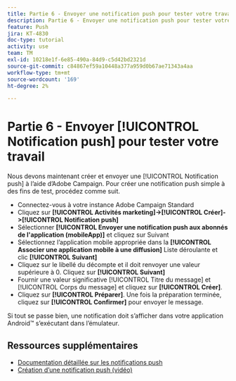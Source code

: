 ```yaml
---
title: Partie 6 - Envoyer une notification push pour tester votre travail
description: Partie 6 - Envoyer une notification push pour tester votre travail
feature: Push
jira: KT-4830
doc-type: tutorial
activity: use
team: TM
exl-id: 10218e1f-6e85-490a-84d9-c5d42bd2321d
source-git-commit: c84867ef59a10448a377a959d0b67ae71343a4aa
workflow-type: tm+mt
source-wordcount: '169'
ht-degree: 2%

---
```


# Partie 6 - Envoyer [!UICONTROL Notification push] pour tester votre travail

Nous devons maintenant créer et envoyer une [!UICONTROL Notification push] à l’aide d’Adobe Campaign. Pour créer une notification push simple à des fins de test, procédez comme suit.

* Connectez-vous à votre instance Adobe Campaign Standard
* Cliquez sur **[!UICONTROL Activités marketing]->[!UICONTROL Créer]->[!UICONTROL Notification push]**
* Sélectionner **[!UICONTROL Envoyer une notification push aux abonnés de l&#39;application (mobileApp)]** et cliquez sur Suivant
* Sélectionnez l’application mobile appropriée dans la **[!UICONTROL Associer une application mobile à une diffusion]** Liste déroulante et clic **[!UICONTROL Suivant]**
* Cliquez sur le libellé du décompte et il doit renvoyer une valeur supérieure à 0. Cliquez sur **[!UICONTROL Suivant]**
* Fournir une valeur significative [!UICONTROL Titre du message] et [!UICONTROL Corps du message] et cliquez sur **[!UICONTROL Créer]**.
* Cliquez sur **[!UICONTROL Préparer]**. Une fois la préparation terminée, cliquez sur **[!UICONTROL Confirmer]** pour envoyer le message.

Si tout se passe bien, une notification doit s’afficher dans votre application Android™ s’exécutant dans l’émulateur.

## Ressources supplémentaires

* [Documentation détaillée sur les notifications push](https://experienceleague.adobe.com/docs/campaign-standard/using/communication-channels/push-notifications/about-push-notifications.html?lang=en)
* [Création d’une notification push (vidéo)](/help/communication-channels/mobile/push-notifications/creating-a-push-notification.md)
